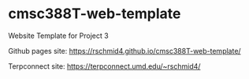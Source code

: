 # cmsc388T-web-template

Website Template for Project 3

Github pages site: https://rschmid4.github.io/cmsc388T-web-template/

Terpconnect site: https://terpconnect.umd.edu/~rschmid4/
